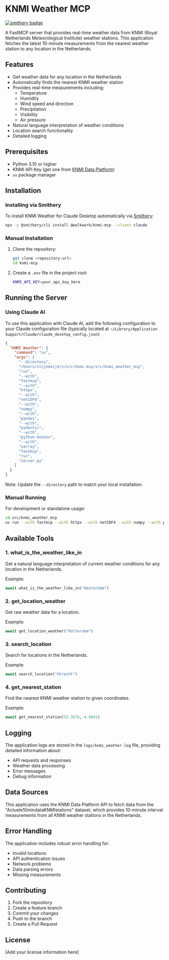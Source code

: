 # KNMI Weather MCP

[![smithery badge](https://smithery.ai/badge/@wolkwork/knmi-mcp)](https://smithery.ai/server/@wolkwork/knmi-mcp)

A FastMCP server that provides real-time weather data from KNMI (Royal Netherlands Meteorological Institute) weather stations. This application fetches the latest 10-minute measurements from the nearest weather station to any location in the Netherlands.

## Features

- Get weather data for any location in the Netherlands
- Automatically finds the nearest KNMI weather station
- Provides real-time measurements including:
  - Temperature
  - Humidity
  - Wind speed and direction
  - Precipitation
  - Visibility
  - Air pressure
- Natural language interpretation of weather conditions
- Location search functionality
- Detailed logging

## Prerequisites

- Python 3.10 or higher
- KNMI API Key (get one from [KNMI Data Platform](https://dataplatform.knmi.nl/))
- `uv` package manager

## Installation

### Installing via Smithery

To install KNMI Weather for Claude Desktop automatically via [Smithery](https://smithery.ai/server/@wolkwork/knmi-mcp):

```bash
npx -y @smithery/cli install @wolkwork/knmi-mcp --client claude
```

### Manual Installation
1. Clone the repository:

   ```bash
   git clone <repository-url>
   cd knmi-mcp
   ```

2. Create a `.env` file in the project root:
   ```bash
   KNMI_API_KEY=your_api_key_here
   ```

## Running the Server

### Using Claude AI

To use this application with Claude AI, add the following configuration to your Claude configuration file (typically located at `~/Library/Application Support/Claude/claude_desktop_config.json`):

```json
{
  "KNMI Weather": {
    "command": "uv",
    "args": [
      "--directory",
      "/Users/stijnmeijers/src/knmi-mcp/src/knmi_weather_mcp",
      "run",
      "--with",
      "fastmcp",
      "--with",
      "httpx",
      "--with",
      "netCDF4",
      "--with",
      "numpy",
      "--with",
      "pandas",
      "--with",
      "pydantic",
      "--with",
      "python-dotenv",
      "--with",
      "xarray",
      "fastmcp",
      "run",
      "server.py"
    ]
  }
}
```

Note: Update the `--directory` path to match your local installation.

### Manual Running

For development or standalone usage:

```bash
cd src/knmi_weather_mcp
uv run --with fastmcp --with httpx --with netCDF4 --with numpy --with pandas --with pydantic --with python-dotenv --with xarray fastmcp run server.py
```

## Available Tools

### 1. what_is_the_weather_like_in

Get a natural language interpretation of current weather conditions for any location in the Netherlands.

Example:

```python
await what_is_the_weather_like_in("Amsterdam")
```

### 2. get_location_weather

Get raw weather data for a location.

Example:

```python
await get_location_weather("Rotterdam")
```

### 3. search_location

Search for locations in the Netherlands.

Example:

```python
await search_location("Utrecht")
```

### 4. get_nearest_station

Find the nearest KNMI weather station to given coordinates.

Example:

```python
await get_nearest_station(52.3676, 4.9041)
```

## Logging

The application logs are stored in the `logs/knmi_weather.log` file, providing detailed information about:

- API requests and responses
- Weather data processing
- Error messages
- Debug information

## Data Sources

This application uses the KNMI Data Platform API to fetch data from the "Actuele10mindataKNMIstations" dataset, which provides 10-minute interval measurements from all KNMI weather stations in the Netherlands.

## Error Handling

The application includes robust error handling for:

- Invalid locations
- API authentication issues
- Network problems
- Data parsing errors
- Missing measurements

## Contributing

1. Fork the repository
2. Create a feature branch
3. Commit your changes
4. Push to the branch
5. Create a Pull Request

## License

[Add your license information here]
